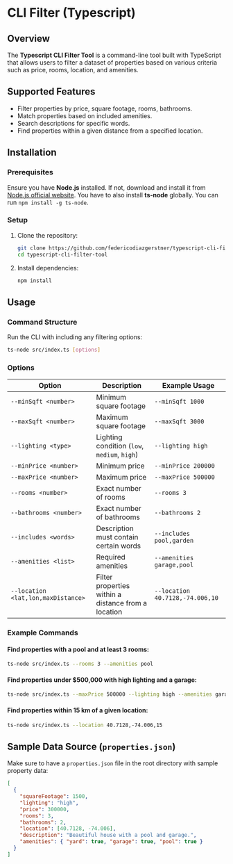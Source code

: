 # CLI Filter (Typescript)

## Overview

The **Typescript CLI Filter Tool** is a command-line tool built with TypeScript that allows users to filter a dataset of properties based on various criteria such as price, rooms, location, and amenities.

## Supported Features

- Filter properties by price, square footage, rooms, bathrooms.
- Match properties based on included amenities.
- Search descriptions for specific words.
- Find properties within a given distance from a specified location.

## Installation

### Prerequisites

Ensure you have **Node.js** installed. If not, download and install it from [Node.js official website](https://nodejs.org/). You have to also install **ts-node** globally. You can run `npm install -g ts-node`.

### Setup

1. Clone the repository:

   ```sh
   git clone https://github.com/federicodiazgerstner/typescript-cli-filter-tool.git
   cd typescript-cli-filter-tool
   ```

2. Install dependencies:

   ```sh
   npm install
   ```

## Usage

### Command Structure

Run the CLI with including any filtering options:

```sh
ts-node src/index.ts [options]
```

### Options

| Option                             | Description                                         | Example Usage                   |
| ---------------------------------- | --------------------------------------------------- | ------------------------------- |
| `--minSqft <number>`               | Minimum square footage                              | `--minSqft 1000`                |
| `--maxSqft <number>`               | Maximum square footage                              | `--maxSqft 3000`                |
| `--lighting <type>`                | Lighting condition (`low`, `medium`, `high`)        | `--lighting high`               |
| `--minPrice <number>`              | Minimum price                                       | `--minPrice 200000`             |
| `--maxPrice <number>`              | Maximum price                                       | `--maxPrice 500000`             |
| `--rooms <number>`                 | Exact number of rooms                               | `--rooms 3`                     |
| `--bathrooms <number>`             | Exact number of bathrooms                           | `--bathrooms 2`                 |
| `--includes <words>`               | Description must contain certain words              | `--includes pool,garden`        |
| `--amenities <list>`               | Required amenities                                  | `--amenities garage,pool`       |
| `--location <lat,lon,maxDistance>` | Filter properties within a distance from a location | `--location 40.7128,-74.006,10` |

### Example Commands

#### Find properties with a pool and at least 3 rooms:

```sh
ts-node src/index.ts --rooms 3 --amenities pool
```

#### Find properties under $500,000 with high lighting and a garage:

```sh
ts-node src/index.ts --maxPrice 500000 --lighting high --amenities garage
```

#### Find properties within 15 km of a given location:

```sh
ts-node src/index.ts --location 40.7128,-74.006,15
```

## Sample Data Source (`properties.json`)

Make sure to have a `properties.json` file in the root directory with sample property data:

```json
[
  {
    "squareFootage": 1500,
    "lighting": "high",
    "price": 300000,
    "rooms": 3,
    "bathrooms": 2,
    "location": [40.7128, -74.006],
    "description": "Beautiful house with a pool and garage.",
    "amenities": { "yard": true, "garage": true, "pool": true }
  }
]
```
